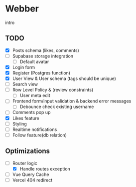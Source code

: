 # Webber

intro

## TODO

- [x] Posts schema (likes, comments)
- [ ] Supabase storage integration
  - [ ] Default avatar
- [x] Login form
- [x] Register (Postgres function)
- [x] User View & User schema (tags should be unique)
- [ ] Search view
- [ ] Row Level Policy & (review constraints)
  - [ ] User meta edit
- [ ] Frontend form/input validation & backend error messages
  - [ ] Debounce check existing username
- [ ] Comments pop up
- [x] Likes feature
- [ ] Styling
- [ ] Realtime notifications
- [ ] Follow feature(db relation)

## Optimizations

- [ ] Router logic
  - [x] Handle routes exception
- [ ] Vue Query Cache
- [ ] Vercel 404 redirect
